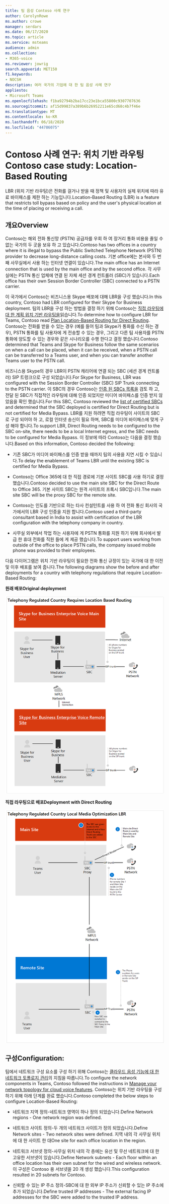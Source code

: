 ```yaml
---
title: 팀 음성 Contoso 사례 연구
author: CarolynRowe
ms.author: crowe
manager: serdars
ms.date: 06/17/2020
ms.topic: article
ms.service: msteams
audience: admin
ms.collection:
- M365-voice
ms.reviewer: jowrig
search.appverid: MET150
f1.keywords:
- NOCSH
description: 여러 국가의 기업에 대 한 팀 음성 사례 연구
appliesto:
- Microsoft Teams
ms.openlocfilehash: f1ba92794b2ba17cc23e1bca55800c9307707636
ms.sourcegitcommit: af15d99837a389b6b26952211e65cd68c4b7f46e
ms.translationtype: MT
ms.contentlocale: ko-KR
ms.lasthandoff: 06/18/2020
ms.locfileid: "44786075"
---
```

# <a name="contoso-case-study-location-based-routing"></a><span data-ttu-id="b3284-103">Contoso 사례 연구: 위치 기반 라우팅</span><span class="sxs-lookup"><span data-stu-id="b3284-103">Contoso case study: Location-Based Routing</span></span>

<span data-ttu-id="b3284-104">LBR (위치 기반 라우팅)은 전화를 걸거나 받을 때 정책 및 사용자의 실제 위치에 따라 유료 바이패스를 제한 하는 기능입니다.</span><span class="sxs-lookup"><span data-stu-id="b3284-104">Location-Based Routing (LBR) is a feature that restricts toll bypass based on policy and the user's physical location at the time of placing or receiving a call.</span></span>  

## <a name="overview"></a><span data-ttu-id="b3284-105">개요</span><span class="sxs-lookup"><span data-stu-id="b3284-105">Overview</span></span>

<span data-ttu-id="b3284-106">Contoso는 해외 전화 통신망 (PSTN) 공급자를 우회 하 여 장거리 통화 비용을 줄일 수 없는 국가의 두 곳을 보유 하 고 있습니다.</span><span class="sxs-lookup"><span data-stu-id="b3284-106">Contoso has two offices in a country where it is illegal to bypass the Public Switched Telephone Network (PSTN) provider to decrease long-distance calling costs.</span></span> <span data-ttu-id="b3284-107">기본 office에는 본사와 두 번째 사무실에서 사용 하는 인터넷 연결이 있습니다.</span><span class="sxs-lookup"><span data-stu-id="b3284-107">The main office has an Internet connection that is used by the main office and by the second office.</span></span> <span data-ttu-id="b3284-108">각 사무실에는 PSTN 통신 업체에 연결 된 자체 세션 경계 컨트롤러 (SBC)가 있습니다.</span><span class="sxs-lookup"><span data-stu-id="b3284-108">Each office has their own Session Border Controller (SBC) connected to a PSTN carrier.</span></span>  
 
<span data-ttu-id="b3284-109">이 국가에서 Contoso는 비즈니스용 Skype 배포에 대해 LBR을 구성 했습니다.</span><span class="sxs-lookup"><span data-stu-id="b3284-109">In this country, Contoso had LBR configured for their Skype for Business deployment.</span></span> <span data-ttu-id="b3284-110">팀의 LBR을 구성 하는 방법을 결정 하기 위해 Contoso는 [직접 라우팅에 대 한 계획 위치 기반 라우팅을](location-based-routing-plan.md)읽습니다.</span><span class="sxs-lookup"><span data-stu-id="b3284-110">To determine how to configure LBR for Teams, Contoso read [Plan Location-Based Routing for Direct Routing](location-based-routing-plan.md).</span></span> <span data-ttu-id="b3284-111">Contoso는 전화를 받을 수 있는 경우 (예를 들어 팀과 Skype가 통화를 수신 하는 경우), PSTN 통화를 팀 사용자에 게 전송할 수 있는 경우, 그리고 다른 팀 사용자를 PSTN 통화에 양도할 수 있는 경우와 같은 시나리오를 수행 한다고 결정 했습니다.</span><span class="sxs-lookup"><span data-stu-id="b3284-111">Contoso determined that Teams and Skype for Business follow the same scenarios on when a call can be placed, when it can be received, when a PSTN call can be transferred to a Teams user, and when you can transfer another Teams user to the PSTN call.</span></span>  

<span data-ttu-id="b3284-112">비즈니스용 Skype의 경우 LBR이 PSTN 캐리어에 연결 되는 SBC (세션 경계 컨트롤러) SIP 트렁크으로 구성 되었습니다.</span><span class="sxs-lookup"><span data-stu-id="b3284-112">For Skype for Business, LBR was configured with the Session Border Controller (SBC) SIP Trunk connecting to the PSTN carrier.</span></span> <span data-ttu-id="b3284-113">이 SBC의 경우 Contoso는 [인증 된 SBCs 목록을](direct-routing-border-controllers.md) 검토 하 고, 전달 된 SBC가 직접적인 라우팅에 대해 인증 되었지만 미디어 바이패스를 인증 받지 않았음을 확인 했습니다.</span><span class="sxs-lookup"><span data-stu-id="b3284-113">For this SBC, Contoso reviewed the [list of certified SBCs](direct-routing-border-controllers.md) and determined that the SBC deployed is certified for Direct Routing but is not certified for Media Bypass.</span></span> <span data-ttu-id="b3284-114">LBR를 지원 하려면 직접 라우팅이 사이트의 SBC로 구성 되어야 하 고, 로컬 인터넷 송신이 필요 하며, SBC를 미디어 바이패스에 맞게 구성 해야 합니다.</span><span class="sxs-lookup"><span data-stu-id="b3284-114">To support LBR, Direct Routing needs to be configured to the SBC on-site, there needs to be a local Internet egress, and the SBC needs to be configured for Media Bypass.</span></span> <span data-ttu-id="b3284-115">이 정보에 따라 Contoso는 다음을 결정 했습니다.</span><span class="sxs-lookup"><span data-stu-id="b3284-115">Based on this information, Contoso decided the following:</span></span>

- <span data-ttu-id="b3284-116">기존 SBC가 미디어 바이패스를 인증 받을 때까지 팀의 사용을 지연 시킬 수 있습니다.</span><span class="sxs-lookup"><span data-stu-id="b3284-116">To delay the enablement of Teams LBR until the existing SBC is certified for Media Bypass.</span></span>   

- <span data-ttu-id="b3284-117">Contoso는 Office 365에 대 한 직접 경로에 기본 사이트 SBC를 사용 하기로 결정 했습니다.</span><span class="sxs-lookup"><span data-stu-id="b3284-117">Contoso decided to use the main site SBC for the Direct Route to Office 365.</span></span>  <span data-ttu-id="b3284-118">기본 사이트 SBC는 원격 사이트의 프록시 SBC입니다.</span><span class="sxs-lookup"><span data-stu-id="b3284-118">The main site SBC will be the proxy SBC for the remote site.</span></span>  

- <span data-ttu-id="b3284-119">Contoso는 인도를 기반으로 하는 타사 컨설턴트를 사용 하 여 전화 통신 회사의 국가에서의 LBR 구성 인증을 지원 합니다.</span><span class="sxs-lookup"><span data-stu-id="b3284-119">Contoso used a third-party consultant based in India to assist with certification of the LBR configuration with the telephony company in country.</span></span>  

- <span data-ttu-id="b3284-120">사무실 외부에서 작업 하는 사용자에 게 PSTN 통화를 지원 하기 위해 회사에서 발급 한 휴대 전화를 직원 들에 게 제공 했습니다.</span><span class="sxs-lookup"><span data-stu-id="b3284-120">To support users working from outside of the office to place PSTN calls, the company issued mobile phone was provided to their employees.</span></span> 

<span data-ttu-id="b3284-121">다음 다이어그램은 위치 기반 라우팅이 필요한 전화 통신 규정이 있는 국가에 대 한 이전 및 이후 배포를 보여 줍니다.</span><span class="sxs-lookup"><span data-stu-id="b3284-121">The following diagrams show the before and after deployments for a country with telephony regulations that require Location-Based Routing:</span></span>

<span data-ttu-id="b3284-122">**원래 배포**</span><span class="sxs-lookup"><span data-stu-id="b3284-122">**Original deployment**</span></span>

![이전 상태를 보여 주는 다이어그램](media/voice-case-study-5.png)

<span data-ttu-id="b3284-124">**직접 라우팅으로 배포**</span><span class="sxs-lookup"><span data-stu-id="b3284-124">**Deployment with Direct Routing**</span></span>

![이전 상태를 보여 주는 다이어그램](media/voice-case-study-6.png)


## <a name="configuration"></a><span data-ttu-id="b3284-126">구성</span><span class="sxs-lookup"><span data-stu-id="b3284-126">Configuration:</span></span> 

<span data-ttu-id="b3284-127">팀에서 네트워크 구성 요소를 구성 하기 위해 Contoso는 [클라우드 음성 기능에 대 한 네트워크 토폴로지 관리](manage-your-network-topology.md)의 지침을 따릅니다.</span><span class="sxs-lookup"><span data-stu-id="b3284-127">To configure the network components in Teams, Contoso followed the instructions in [Manage your network topology for cloud voice features](manage-your-network-topology.md).</span></span> <span data-ttu-id="b3284-128">Contoso는 위치 기반 라우팅을 구성 하기 위해 아래 단계를 완료 했습니다.</span><span class="sxs-lookup"><span data-stu-id="b3284-128">Contoso completed the below steps to configure Location-Based Routing:</span></span> 

- <span data-ttu-id="b3284-129">네트워크 지역 정의-네트워크 영역이 하나 정의 되었습니다.</span><span class="sxs-lookup"><span data-stu-id="b3284-129">Define Network regions -  One network region was defined.</span></span> 

- <span data-ttu-id="b3284-130">네트워크 사이트 정의-두 개의 네트워크 사이트가 정의 되었습니다.</span><span class="sxs-lookup"><span data-stu-id="b3284-130">Define Network sites - Two network sites were defined.</span></span> <span data-ttu-id="b3284-131">지역 내의 각 사무실 위치에 대 한 사이트 한 대</span><span class="sxs-lookup"><span data-stu-id="b3284-131">One site for each office location in the region.</span></span>

- <span data-ttu-id="b3284-132">네트워크 서브넷 정의-사무실 위치 내의 각 층에는 유선 및 무선 네트워크에 대 한 고유한 서브넷이 있습니다.</span><span class="sxs-lookup"><span data-stu-id="b3284-132">Define Network subnets - Each floor within an office location has their own subnet for the wired and wireless network.</span></span> <span data-ttu-id="b3284-133">이 구성은 Contoso 용 서브넷을 20 개 생성 했습니다.</span><span class="sxs-lookup"><span data-stu-id="b3284-133">This configuration resulted in 20 subnets for Contoso.</span></span> 

- <span data-ttu-id="b3284-134">신뢰할 수 있는 IP 주소 정의-SBC에 대 한 외부 IP 주소가 신뢰할 수 있는 IP 주소에 추가 되었습니다.</span><span class="sxs-lookup"><span data-stu-id="b3284-134">Define trusted IP addresses - The external facing IP addresses for the SBC were added to the trusted IP address.</span></span>  

